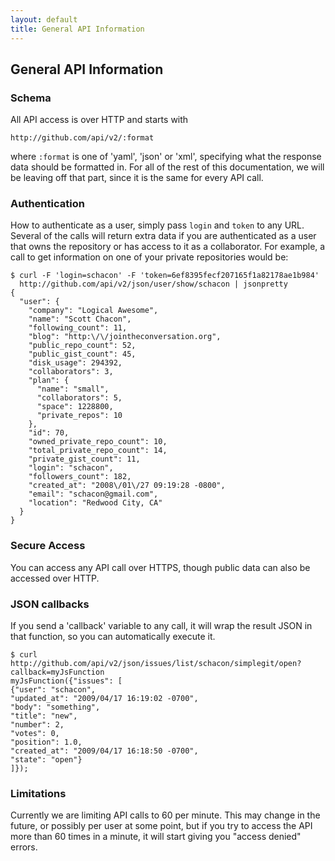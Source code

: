 ```yaml
---
layout: default
title: General API Information
---
```


## General API Information ##

### Schema ###

All API access is over HTTP and starts with

	http://github.com/api/v2/:format

where `:format` is one of 'yaml', 'json' or 'xml', specifying what the
response data should be formatted in.  For all of the rest of this
documentation, we will be leaving off that part, since it is the same
for every API call.

### Authentication ###

How to authenticate as a user, simply pass `login` and `token` to any
URL.  Several of the calls will return extra data if you are
authenticated as a user that owns the repository or has access to it
as a collaborator.  For example, a call to get information on one of
your private repositories would be:

	$ curl -F 'login=schacon' -F 'token=6ef8395fecf207165f1a82178ae1b984'
	  http://github.com/api/v2/json/user/show/schacon | jsonpretty
	{
	  "user": {
	    "company": "Logical Awesome",
	    "name": "Scott Chacon",
	    "following_count": 11,
	    "blog": "http:\/\/jointheconversation.org",
	    "public_repo_count": 52,
	    "public_gist_count": 45,
	    "disk_usage": 294392,
	    "collaborators": 3,
	    "plan": {
	      "name": "small",
	      "collaborators": 5,
	      "space": 1228800,
	      "private_repos": 10
	    },
	    "id": 70,
	    "owned_private_repo_count": 10,
	    "total_private_repo_count": 14,
	    "private_gist_count": 11,
	    "login": "schacon",
	    "followers_count": 182,
	    "created_at": "2008\/01\/27 09:19:28 -0800",
	    "email": "schacon@gmail.com",
	    "location": "Redwood City, CA"
	  }
	}

### Secure Access ###

You can access any API call over HTTPS, though public data can also be
accessed over HTTP.

### JSON callbacks ###

If you send a 'callback' variable to any call, it will wrap the result
JSON in that function, so you can automatically execute it.

	$ curl http://github.com/api/v2/json/issues/list/schacon/simplegit/open?callback=myJsFunction
	myJsFunction({"issues": [
	{"user": "schacon",
	"updated_at": "2009/04/17 16:19:02 -0700",
	"body": "something",
	"title": "new",
	"number": 2,
	"votes": 0,
	"position": 1.0,
	"created_at": "2009/04/17 16:18:50 -0700",
	"state": "open"}
	]});

### Limitations ###

Currently we are limiting API calls to 60 per minute.  This may change
in the future, or possibly per user at some point, but if you try to
access the API more than 60 times in a minute, it will start giving
you "access denied" errors.
